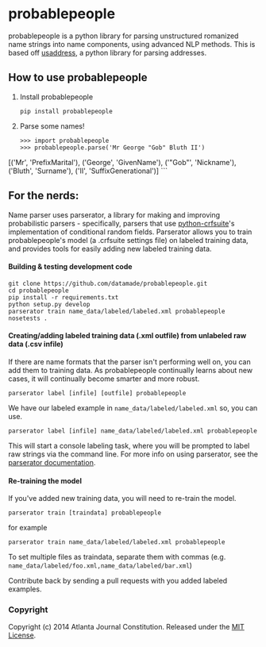 probablepeople
=================
probablepeople is a python library for parsing unstructured romanized name strings into name components, using advanced NLP methods. This is based off [usaddress](https://github.com/datamade/usaddress), a python library for parsing addresses.

## How to use probablepeople
1. Install probablepeople
   
    ```
    pip install probablepeople  
    ```  
2. Parse some names!
   
    ```
    >>> import probablepeople  
    >>> probablepeople.parse('Mr George "Gob" Bluth II')  
[('Mr', 'PrefixMarital'), ('George', 'GivenName'), ('"Gob"', 'Nickname'), ('Bluth', 'Surname'), ('II', 'SuffixGenerational')]
    ```  

## For the nerds:
Name parser uses parserator, a library for making and improving probabilistic parsers - specifically, parsers that use [python-crfsuite](https://github.com/tpeng/python-crfsuite)'s implementation of conditional random fields. Parserator allows you to train probablepeople's model (a .crfsuite settings file) on labeled training data, and provides tools for easily adding new labeled training data.
#### Building & testing development code
  
  ```
  git clone https://github.com/datamade/probablepeople.git  
  cd probablepeople  
  pip install -r requirements.txt  
  python setup.py develop  
  parserator train name_data/labeled/labeled.xml probablepeople  
  nosetests .  
  ```  
#### Creating/adding labeled training data (.xml outfile) from unlabeled raw data (.csv infile)  
  If there are name formats that the parser isn't performing well on, you can add them to training data. As probablepeople continually learns about new cases, it will continually become smarter and more robust.  
  
```
parserator label [infile] [outfile] probablepeople  
```  

We have our labeled example in `name_data/labeled/labeled.xml` so, you can use.

```
parserator label [infile] name_data/labeled/labeled.xml probablepeople  
```  

  This will start a console labeling task, where you will be prompted to label raw strings via the command line. For more info on using parserator, see the [parserator documentation](https://github.com/datamade/parserator/blob/master/README.md).  
#### Re-training the model  
  If you've added new training data, you will need to re-train the model. 
  
  ```
  parserator train [traindata] probablepeople  
  ```  
  
  for example
  
  ```
  parserator train name_data/labeled/labeled.xml probablepeople  
  ```  
  
  To set multiple files as traindata, separate them with commas (e.g. ```name_data/labeled/foo.xml,name_data/labeled/bar.xml```)
  
  Contribute back by sending a pull requests with you added labeled examples.


### Copyright

Copyright (c) 2014 Atlanta Journal Constitution. Released under the [MIT License](https://github.com/datamade/probablepeople/blob/master/LICENSE).
